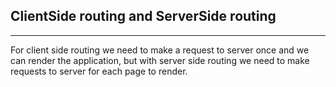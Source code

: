 ## ClientSide routing and ServerSide routing

---

For client side routing we need to make a request to server once and we can render the application, but with server side routing we need to make requests to server for each page to render.
